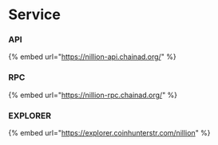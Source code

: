 # Service

### API

{% embed url="https://nillion-api.chainad.org/" %}

### RPC

{% embed url="https://nillion-rpc.chainad.org/" %}

### EXPLORER

{% embed url="https://explorer.coinhunterstr.com/nillion" %}

